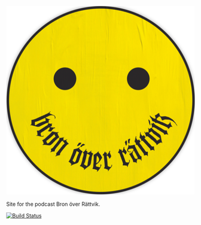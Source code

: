 ![Bron över Rättvik](favicons/android-chrome-512x512.png)

Site for the podcast Bron över Rättvik.

[![Build Status](https://api.travis-ci.org/bronoverrattvik/bronoverrattvik.github.io.svg?branch=master)](https://travis-ci.org/bronoverrattvik/bronoverrattvik.github.io)
